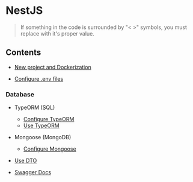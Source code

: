 # NestJS

> If something in the code is surrounded by "< >" symbols, you must replace with it's proper value.

## Contents
- [New project and Dockerization](./nestjs/init-and-dockerize.md)

- [Configure .env files](./nestjs/read-dotenv.md)

### Database
- TypeORM (SQL)
    - [Configure TypeORM](./nestjs/config-typeorm.md)
    - [Use TypeORM](./nestjs/use-typeorm.md)
- Mongoose (MongoDB)
    - [Configure Mongoose](./nestjs/config-mongoose.md)
    <!-- - [Use Mongoose](./nestjs/use-typeorm.md) -->

- [Use DTO](./nestjs/use-dto.md)

- [Swagger Docs](./nestjs/create-docs.md)